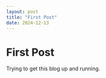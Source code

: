 ```yaml
---
layout: post
title: "First Post"
date: 2024-12-13
---
```


# First Post

Trying to get this blog up and running.